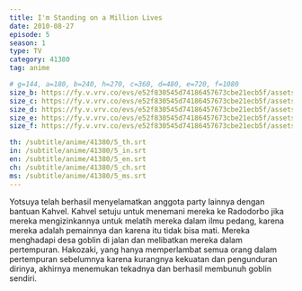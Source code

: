 ```yaml
---
title: I'm Standing on a Million Lives
date: 2010-08-27
episode: 5
season: 1
type: TV
category: 41380
tag: anime

# g=144, a=180, b=240, h=270, c=360, d=480, e=720, f=1080
size_b: https://fy.v.vrv.co/evs/e52f830545d74186457673cbe21ecb5f/assets/9d03883d200555f128657efd6938edac_3887457.mp4
size_c: https://fy.v.vrv.co/evs/e52f830545d74186457673cbe21ecb5f/assets/9d03883d200555f128657efd6938edac_3887456.mp4
size_d: https://fy.v.vrv.co/evs/e52f830545d74186457673cbe21ecb5f/assets/9d03883d200555f128657efd6938edac_3887458.mp4
size_e: https://fy.v.vrv.co/evs/e52f830545d74186457673cbe21ecb5f/assets/9d03883d200555f128657efd6938edac_3887459.mp4
size_f: https://fy.v.vrv.co/evs/e52f830545d74186457673cbe21ecb5f/assets/9d03883d200555f128657efd6938edac_3887460.mp4

th: /subtitle/anime/41380/5_th.srt
in: /subtitle/anime/41380/5_in.srt
en: /subtitle/anime/41380/5_en.srt
ch: /subtitle/anime/41380/5_ch.srt
ms: /subtitle/anime/41380/5_ms.srt
---
```

Yotsuya telah berhasil menyelamatkan anggota party lainnya dengan bantuan Kahvel. Kahvel setuju untuk menemani mereka ke Radodorbo jika mereka mengizinkannya untuk melatih mereka dalam ilmu pedang, karena mereka adalah pemainnya dan karena itu tidak bisa mati. Mereka menghadapi desa goblin di jalan dan melibatkan mereka dalam pertempuran. Hakozaki, yang hanya memperlambat semua orang dalam pertempuran sebelumnya karena kurangnya kekuatan dan pengunduran dirinya, akhirnya menemukan tekadnya dan berhasil membunuh goblin sendiri.
